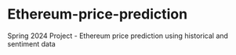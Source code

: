 # Ethereum-price-prediction
Spring 2024 Project - Ethereum price prediction using historical and sentiment data
